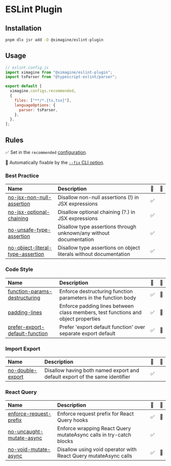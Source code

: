 # ESLint Plugin

## Installation

```bash
pnpm dlx jsr add -D @ximagine/eslint-plugin
```

## Usage

```javascript
// eslint.config.js
import ximagine from "@ximagine/eslint-plugin";
import tsParser from "@typescript-eslint/parser";

export default [
  ximagine.configs.recommended,
  {
    files: ["**/*.{ts,tsx}"],
    languageOptions: {
      parser: tsParser,
    },
  },
];
```

## Rules

<!-- Do not manually modify this list. Run: `pnpm run gen:docs` -->
<!-- begin auto-generated rules list -->

✅ Set in the `recommended` [configuration](https://github.com/ximagine-ai/eslint-plugin#configs).

🔧 Automatically fixable by the [`--fix` CLI option](https://eslint.org/docs/user-guide/command-line-interface#--fix).

### Best Practice

| Name                                                                              | Description                                                        | 💼  | 🔧  |
| :-------------------------------------------------------------------------------- | :----------------------------------------------------------------- | :-- | :-- |
| [no-jsx-non-null-assertion](src/rules/no-jsx-non-null-assertion.md)               | Disallow non-null assertions (!) in JSX expressions                | ✅  |     |
| [no-jsx-optional-chaining](src/rules/no-jsx-optional-chaining.md)                 | Disallow optional chaining (?.) in JSX expressions                 | ✅  |     |
| [no-unsafe-type-assertion](src/rules/no-unsafe-type-assertion.md)                 | Disallow type assertions through unknown/any without documentation | ✅  |     |
| [no-object-literal-type-assertion](src/rules/no-object-literal-type-assertion.md) | Disallow type assertions on object literals without documentation  | ✅  |     |

### Code Style

| Name                                                                          | Description                                                                       | 💼  | 🔧  |
| :---------------------------------------------------------------------------- | :-------------------------------------------------------------------------------- | :-- | :-- |
| [function-params-destructuring](src/rules/function-params-destructuring.md)   | Enforce destructuring function parameters in the function body                    | ✅  | 🔧  |
| [padding-lines](src/rules/padding-lines.md)                                   | Enforce padding lines between class members, test functions and object properties | ✅  | 🔧  |
| [prefer-export-default-function](src/rules/prefer-export-default-function.md) | Prefer 'export default function' over separate export default                     | ✅  | 🔧  |

### Import Export

| Name                                              | Description                                                                 | 💼  | 🔧  |
| :------------------------------------------------ | :-------------------------------------------------------------------------- | :-- | :-- |
| [no-double-export](src/rules/no-double-export.md) | Disallow having both named export and default export of the same identifier | ✅  |     |

### React Query

| Name                                                              | Description                                                        | 💼  | 🔧  |
| :---------------------------------------------------------------- | :----------------------------------------------------------------- | :-- | :-- |
| [enforce-request-prefix](src/rules/enforce-request-prefix.md)     | Enforce request prefix for React Query hooks                       | ✅  | 🔧  |
| [no-uncaught-mutate-async](src/rules/no-uncaught-mutate-async.md) | Enforce wrapping React Query mutateAsync calls in try-catch blocks | ✅  |     |
| [no-void-mutate-async](src/rules/no-void-mutate-async.md)         | Disallow using void operator with React Query mutateAsync calls    | ✅  | 🔧  |

<!-- end auto-generated rules list -->
